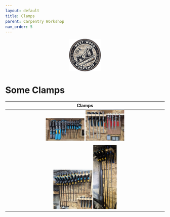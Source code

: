 ```yaml
---
layout: default
title: Clamps
parent: Carpentry Workshop
nav_order: 5
---
```

<p align="center"> <img src="../media/www_logo.png" width="20%" height="20%"/> </p>

# Some Clamps

|                                                                                                                       Clamps                                                                                                                        |
|:---------------------------------------------------------------------------------------------------------------------------------------------------------------------------------------------------------------------------------------------------:|
| [<img alt="image" height="25%" src="/media/Some_Clamps.jpg" width="25%"/>](https://garlatti.github.io/media/Some_Clamps.jpg) [<img alt="image" height="25%" src="/media/Clamps_1.jpg" width="25%"/>](https://garlatti.github.io/media/Clamps_1.jpg) |
|                                                                                                                                                                                                                                                     |
|   [<img alt="image" height="25%" src="/media/Clamps_2.jpg" width="25%"/>](https://garlatti.github.io/media/Clamps_2.jpg)   [<img alt="image" height="15%" src="/media/Clamps_3.jpg" width="15%"/>](https://garlatti.github.io/media/Clamps_3.jpg)   |


